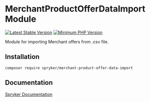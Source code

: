 # MerchantProductOfferDataImport Module
[![Latest Stable Version](https://poser.pugx.org/spryker/merchant-product-offer-data-import/v/stable.svg)](https://packagist.org/packages/spryker/merchant-product-offer-data-import)
[![Minimum PHP Version](https://img.shields.io/badge/php-%3E%3D%208.2-8892BF.svg)](https://php.net/)

Module for importing Merchant offers from .csv file.

## Installation

```
composer require spryker/merchant-product-offer-data-import
```

## Documentation

[Spryker Documentation](https://docs.spryker.com)
